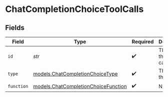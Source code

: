 # ChatCompletionChoiceToolCalls


## Fields

| Field                                                                            | Type                                                                             | Required                                                                         | Description                                                                      |
| -------------------------------------------------------------------------------- | -------------------------------------------------------------------------------- | -------------------------------------------------------------------------------- | -------------------------------------------------------------------------------- |
| `id`                                                                             | *str*                                                                            | :heavy_check_mark:                                                               | The ID of the tool call.                                                         |
| `type`                                                                           | [models.ChatCompletionChoiceType](../models/chatcompletionchoicetype.md)         | :heavy_check_mark:                                                               | The type of the tool.                                                            |
| `function`                                                                       | [models.ChatCompletionChoiceFunction](../models/chatcompletionchoicefunction.md) | :heavy_check_mark:                                                               | N/A                                                                              |